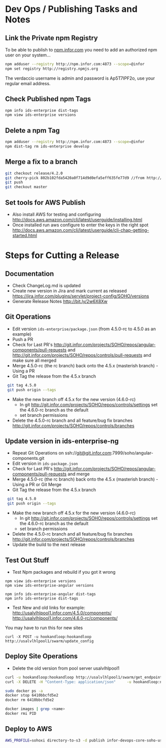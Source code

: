 # Dev Ops / Publishing Tasks and Notes

## Link the Private npm Registry
To be able to publish to [npm.infor.com](http://npm.infor.com:4873) you need to add an authorized npm user on your system...

```bash
npm adduser --registry http://npm.infor.com:4873 --scope=@infor
npm set registry http://registry.npmjs.org
```

The verdaccio username is admin and password is Ap5T7IPF2o, use your regular email address.


## Check Published npm Tags

```bash
npm info ids-enterprise dist-tags
npm view ids-enterprise versions
```

## Delete a npm Tag

```bash
npm adduser --registry http://npm.infor.com:4873 --scope=@infor
npm dist-tag rm ids-enterprise develop
```

## Merge a fix to a branch

```bash
git checkout release/4.2.0
git cherry-pick 802b102fda5420a0f714d9d0efa5eff635fe77d9 //from http://git.infor.com/projects/SOHO/repos/controls/commits
git push
git checkout master
```

## Set tools for AWS Publish

- Also install AWS for testing and configuring http://docs.aws.amazon.com/cli/latest/userguide/installing.html
- Once installed run aws configure to enter the keys in the right spot http://docs.aws.amazon.com/cli/latest/userguide/cli-chap-getting-started.html

# Steps for Cutting a Release

## Documentation
* Check ChangeLog.md is updated
* Create new version in Jira and mark current as released https://jira.infor.com/plugins/servlet/project-config/SOHO/versions
* Generate Release Notes http://bit.ly/2w6X8Xw

## Git Operations
* Edit version `ids-enterprise/package.json` (from 4.5.0-rc to 4.5.0 as an example)
* Push a PR
* Check for Last PR's http://git.infor.com/projects/SOHO/repos/angular-components/pull-requests and http://git.infor.com/projects/SOHO/repos/controls/pull-requests and make sure all merged
* Merge  4.5.0-rc (the rc branch) back onto the 4.5.x (masterish branch) - Using a PR
* Git Tag the release from the 4.5.x branch
```bash
 git tag 4.5.0
 git push origin --tags
```
* Make the new branch off 4.5.x for the new version (4.6.0-rc)
  * In git http://git.infor.com/projects/SOHO/repos/controls/settings set the 4.6.0-rc branch as the default
  * set branch permissions
* Delete the 4.5.0-rc branch and all feature/bug fix branches http://git.infor.com/projects/SOHO/repos/controls/branches

## Update version in ids-enterprise-ng
* Repeat Git Operations on ssh://git@git.infor.com:7999/soho/angular-components.git
* Edit version in `ids-package.json`
* Check for Last PR's http://git.infor.com/projects/SOHO/repos/angular-components/pull-requests and merge
* Merge 4.5.0-rc (the rc branch) back onto the 4.5.x (masterish branch) - Using a PR or Git Merge
* Git Tag the release from the 4.5.x branch
```bash
 git tag 4.5.0
 git push origin --tags
```
* Make the new branch off 4.5.x for the new version (4.6.0-rc)
  * In git http://git.infor.com/projects/SOHO/repos/controls/settings set the 4.6.0-rc branch as the default
  * set branch permissions
* Delete the 4.5.0-rc branch and all feature/bug fix branches http://git.infor.com/projects/SOHO/repos/controls/branches
* Update the build to the next release


## Test Out Stuff
* Test Npm packages and rebuild if you got it wrong
```
npm view ids-enterprise versions
npm view ids-enterprise-angular versions

npm info ids-enterprise-angular dist-tags
npm info ids-enterprise dist-tags

```

* Test New and old links for example:
http://usalvlhlpool1.infor.com/4.5.0/components/
http://usalvlhlpool1.infor.com/4.6.0-rc/components/

You may have to run this for new sites

```
curl -X POST -u hookandloop:hookandloop http://usalvlhlpool1/swarm/update_config
```


## Deploy Site Operations

* Delete the old version from pool server usalvlhlpool1
```bash
curl -u hookandloop:hookandloop http://usalvlhlpool1/swarm/get_endpoints
curl -X DELETE -H "Content-Type: application/json"     -u hookandloop:n98Y-uhPb-llGa-LdUl     http://usalvlhlpool1.infor.com/swarmproxy/rm_service     -d '{"name":"sohoxi-4-3-3-rc"}'

sudo docker ps -a
docker stop 6410bbcfd5e2
docker rm 6410bbcfd5e2

docker images | grep <name>
docker rmi PID
```

## Deploy to AWS

```bash
AWS_PROFILE=sohoxi directory-to-s3 -d publish infor-devops-core-soho-us-east-1/sohoxi/4.3.3 -v
```
